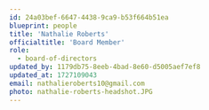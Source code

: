 ```yaml
---
id: 24a03bef-6647-4438-9ca9-b53f664b51ea
blueprint: people
title: 'Nathalie Roberts'
officialtitle: 'Board Member'
role:
  - board-of-directors
updated_by: 1179db75-8eeb-4bad-8e60-d5005aef7ef8
updated_at: 1727109043
email: nathalieroberts10@gmail.com
photo: nathalie-roberts-headshot.JPG
---
```

